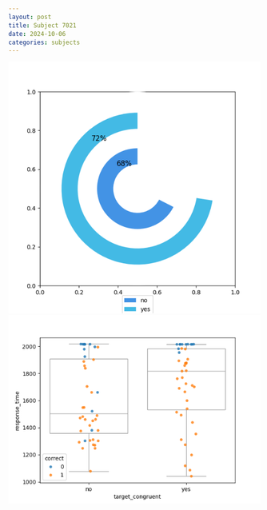 ```yaml
---
layout: post
title: Subject 7021
date: 2024-10-06
categories: subjects
---
```


![](data/7021/run-4/7021_accuracy_target_congruence.png)
![](data/7021/run-4/7021_rt_congruence.png)
